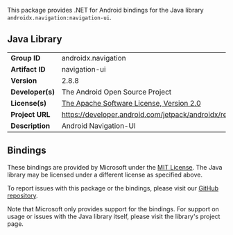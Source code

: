 This package provides .NET for Android bindings for the Java library `androidx.navigation:navigation-ui`.

## Java Library

| | |
|-|-|
| **Group ID** | androidx.navigation |
| **Artifact ID** | navigation-ui |
| **Version** | 2.8.8 |
| **Developer(s)** | The Android Open Source Project |
| **License(s)** | [The Apache Software License, Version 2.0](http://www.apache.org/licenses/LICENSE-2.0.txt) |
| **Project URL** | https://developer.android.com/jetpack/androidx/releases/navigation#2.8.8 |
| **Description** | Android Navigation-UI |

## Bindings

These bindings are provided by Microsoft under the [MIT License](https://opensource.org/licenses/MIT). The Java
library may be licensed under a different license as specified above.

To report issues with this package or the bindings, please visit our [GitHub repository](https://aka.ms/android-libraries).

Note that Microsoft only provides support for the bindings. For support on
usage or issues with the Java library itself, please visit the library's project page.
